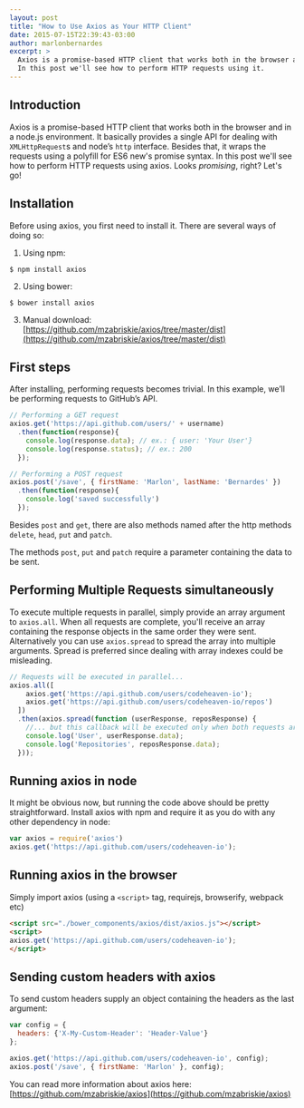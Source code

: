 ```yaml
---
layout: post
title: "How to Use Axios as Your HTTP Client"
date: 2015-07-15T22:39:43-03:00
author: marlonbernardes
excerpt: >
  Axios is a promise-based HTTP client that works both in the browser and in a node.js environment. 
  In this post we'll see how to perform HTTP requests using it.
---
```


## Introduction

Axios is a promise-based HTTP client that works both in the browser and in a node.js environment. It basically provides a single API for dealing with `XMLHttpRequest`s and node’s `http` interface. Besides that, it wraps the requests using a polyfill for ES6 new's promise syntax. In this post we'll see how to perform HTTP requests using axios. Looks *promising*, right? Let's go!

## Installation

Before using axios, you first need to install it. There are several ways of doing so:

1) Using npm:

```
$ npm install axios
```

2) Using bower:

```
$ bower install axios
```

3) Manual download:
[https://github.com/mzabriskie/axios/tree/master/dist](https://github.com/mzabriskie/axios/tree/master/dist)

## First steps

After installing, performing requests becomes trivial. In this example, we’ll be performing requests to GitHub’s API.

```js
// Performing a GET request
axios.get('https://api.github.com/users/' + username)
  .then(function(response){
    console.log(response.data); // ex.: { user: 'Your User'}
    console.log(response.status); // ex.: 200
  });  

// Performing a POST request
axios.post('/save', { firstName: 'Marlon', lastName: 'Bernardes' })
  .then(function(response){
    console.log('saved successfully')
  });  
```

Besides `post` and `get`, there are also methods named after the http methods `delete`, `head`, `put` and `patch`. 

The methods `post`, `put` and `patch` require a parameter containing the data to be sent.

## Performing Multiple Requests simultaneously

To execute multiple requests in parallel, simply provide an array argument to `axios.all`. When all requests are complete, you'll receive an array containing the response objects in the same order they were sent. Alternatively you can use `axios.spread` to spread the array into multiple arguments. Spread is preferred since dealing with array indexes could be misleading.

```js
// Requests will be executed in parallel...
axios.all([
    axios.get('https://api.github.com/users/codeheaven-io');
    axios.get('https://api.github.com/users/codeheaven-io/repos')
  ])
  .then(axios.spread(function (userResponse, reposResponse) {
    //... but this callback will be executed only when both requests are complete.
    console.log('User', userResponse.data);
    console.log('Repositories', reposResponse.data);
  }));
```

## Running axios in node

It might be obvious now, but running the code above should be pretty straightforward. Install axios with npm and require it as you do with any other dependency in node:

```js
var axios = require('axios')
axios.get('https://api.github.com/users/codeheaven-io');
```

## Running axios in the browser

Simply import axios (using a `<script>` tag, requirejs, browserify, webpack etc)

```html
<script src="./bower_components/axios/dist/axios.js"></script>
<script>
axios.get('https://api.github.com/users/codeheaven-io');
</script>
```

## Sending custom headers with axios

To send custom headers supply an object containing the headers as the last argument:

```js
var config = {
  headers: {'X-My-Custom-Header': 'Header-Value'}
};

axios.get('https://api.github.com/users/codeheaven-io', config);
axios.post('/save', { firstName: 'Marlon' }, config);
```

You can read more information about axios here: [https://github.com/mzabriskie/axios](https://github.com/mzabriskie/axios)
